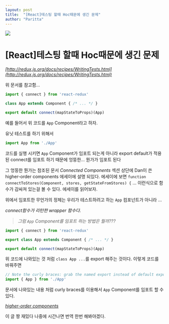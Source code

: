 ```yaml
---
layout: post
title:  "[React]테스팅 할때 Hoc때문에 생긴 문제"
author: "Paritta"
---
```


<img src='https://cdn-images-1.medium.com/max/1362/1*9OxlTTIo8K3M82iQPbW03g.png'>

# [React]테스팅 할때 Hoc때문에 생긴 문제

*[http://redux.js.org/docs/recipes/WritingTests.html](http://redux.js.org/docs/recipes/WritingTests.html)*

위 문서를 참고함...

```javascript
import { connect } from 'react-redux'

class App extends Component { /* ... */ }

export default connect(mapStateToProps)(App)
```

예를 들어서 위 코드를 `App` Component라고 하자.

유닛 테스트를 하기 위해서

```javascript
import App from './App'
```

코드를 실행 시키면
`App` Component가 임포트 되는게 아니라 export default가 적용된 connect를 임포트 하기 때문에 엉뚱한... 뭔가가 임포트 된다

그 엉뚱한 뭔가는 참조된 문서 *Connected Components* 섹션 상단에 Dan이 쓴 higher-order components 에세이에 설명 되있다. 에세이에 보면 `function connectToStores(Component, stores, getStateFromStores) {`
 ... 이런식으로 함수가 감싸져 있는걸 볼 수 있다. 에세이를 읽어보자.

위에서 임포트한 무언가의 정체는 우리가 테스트하려고 하는 `App` 컴포넌트가 아니라 ...

*connect함수가 리턴한 wrapper 함수다.*

> *그럼 `App` Component를 임포트 하는 방법은 뭘까???*

```javascript
import { connect } from 'react-redux'

export class App extends Component { /* ... */ }

export default connect(mapStateToProps)(App)
```

위 코드에 나와있는 것 처럼 `class App ...`를 export 해주는 것이다.
이렇게 코드를 바꿔주면

```javascript
// Note the curly braces: grab the named export instead of default export
import { App } from './App'
```

문서에 나와있는 내용 처럼 curly braces를 이용해서 `App` Component를 임포트 할 수 있다.

*[higher-order components](https://medium.com/@dan_abramov/mixins-are-dead-long-live-higher-order-components-94a0d2f9e750)*

이 글 짱 재밌다 나중에 시간나면 번역 한번 해봐야겠다.


